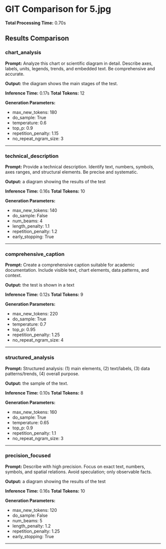 # GIT Comparison for 5.jpg

**Total Processing Time:** 0.70s

## Results Comparison

### chart_analysis

**Prompt:** Analyze this chart or scientific diagram in detail. Describe axes, labels, units, legends, trends, and embedded text. Be comprehensive and accurate.

**Output:** the diagram shows the main stages of the test.

**Inference Time:** 0.17s
**Total Tokens:** 12

**Generation Parameters:**
- max_new_tokens: 180
- do_sample: True
- temperature: 0.6
- top_p: 0.9
- repetition_penalty: 1.15
- no_repeat_ngram_size: 3

---

### technical_description

**Prompt:** Provide a technical description. Identify text, numbers, symbols, axes ranges, and structural elements. Be precise and systematic.

**Output:** a diagram showing the results of the test

**Inference Time:** 0.16s
**Total Tokens:** 10

**Generation Parameters:**
- max_new_tokens: 140
- do_sample: False
- num_beams: 4
- length_penalty: 1.1
- repetition_penalty: 1.2
- early_stopping: True

---

### comprehensive_caption

**Prompt:** Create a comprehensive caption suitable for academic documentation. Include visible text, chart elements, data patterns, and context.

**Output:** the test is shown in a text

**Inference Time:** 0.12s
**Total Tokens:** 9

**Generation Parameters:**
- max_new_tokens: 220
- do_sample: True
- temperature: 0.7
- top_p: 0.95
- repetition_penalty: 1.25
- no_repeat_ngram_size: 4

---

### structured_analysis

**Prompt:** Structured analysis: (1) main elements, (2) text/labels, (3) data patterns/trends, (4) overall purpose.

**Output:** the sample of the text.

**Inference Time:** 0.10s
**Total Tokens:** 8

**Generation Parameters:**
- max_new_tokens: 160
- do_sample: True
- temperature: 0.65
- top_p: 0.9
- repetition_penalty: 1.1
- no_repeat_ngram_size: 3

---

### precision_focused

**Prompt:** Describe with high precision. Focus on exact text, numbers, symbols, and spatial relations. Avoid speculation; only observable facts.

**Output:** a diagram showing the results of the test

**Inference Time:** 0.16s
**Total Tokens:** 10

**Generation Parameters:**
- max_new_tokens: 120
- do_sample: False
- num_beams: 5
- length_penalty: 1.2
- repetition_penalty: 1.25
- early_stopping: True

---

